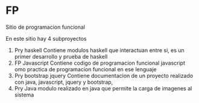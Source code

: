 # FP
Sitio de programacion funcional

En este sitio hay 4 subproyectos

1) Pry haskell Contiene modulos haskell que interactuan entre si, es un primer desarrollo y prueba de haskell
2) FP Javascript Contiene codigo de programacion funcional javascript omo practica de programacion funcional en ese lenguaje
3) Pry bootstrap jquery Contiene documentacion de un proyecto realizado con java, javascript, jquery y bootstrap,
4) Pry Java modulo realizado en java que permite la carga de imagenes al sistema
